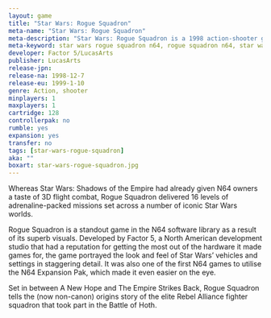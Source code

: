 ```yaml
---
layout: game
title: "Star Wars: Rogue Squadron"
meta-name: "Star Wars: Rogue Squadron"
meta-description: "Star Wars: Rogue Squadron is a 1998 action-shooter game developed for the Nintendo 64 by Factor 5."
meta-keyword: star wars rogue squadron n64, rogue squadron n64, star wars n64 game, factor 5, lucasarts, nintendo 64"
developer: Factor 5/LucasArts
publisher: LucasArts
release-jpn: 
release-na: 1998-12-7
release-eu: 1999-1-10
genre: Action, shooter
minplayers: 1
maxplayers: 1
cartridge: 128
controllerpak: no
rumble: yes
expansion: yes
transfer: no
tags: [star-wars-rogue-squadron]
aka: ""
boxart: star-wars-rogue-squadron.jpg
---
```


Whereas Star Wars: Shadows of the Empire had already given N64 owners a taste of 3D flight combat, Rogue Squadron delivered 16 levels of adrenaline-packed missions set across a number of iconic Star Wars worlds.  Rogue Squadron is a standout game in the N64 software library as a result of its superb visuals. Developed by Factor 5, a North American development studio that had a reputation for getting the most out of the hardware it made games for, the game portrayed the look and feel of Star Wars’ vehicles and settings in staggering detail. It was also one of the first N64 games to utilise the N64 Expansion Pak, which made it even easier on the eye.  Set in between A New Hope and The Empire Strikes Back, Rogue Squadron tells the (now non-canon) origins story of the elite Rebel Alliance fighter squadron that took part in the Battle of Hoth.
